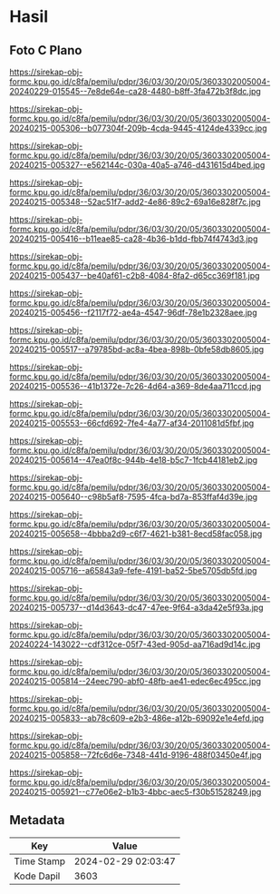 # Hasil

## Foto C Plano

https://sirekap-obj-formc.kpu.go.id/c8fa/pemilu/pdpr/36/03/30/20/05/3603302005004-20240229-015545--7e8de64e-ca28-4480-b8ff-3fa472b3f8dc.jpg

https://sirekap-obj-formc.kpu.go.id/c8fa/pemilu/pdpr/36/03/30/20/05/3603302005004-20240215-005306--b077304f-209b-4cda-9445-4124de4339cc.jpg

https://sirekap-obj-formc.kpu.go.id/c8fa/pemilu/pdpr/36/03/30/20/05/3603302005004-20240215-005327--e562144c-030a-40a5-a746-d431615d4bed.jpg

https://sirekap-obj-formc.kpu.go.id/c8fa/pemilu/pdpr/36/03/30/20/05/3603302005004-20240215-005348--52ac51f7-add2-4e86-89c2-69a16e828f7c.jpg

https://sirekap-obj-formc.kpu.go.id/c8fa/pemilu/pdpr/36/03/30/20/05/3603302005004-20240215-005416--b11eae85-ca28-4b36-b1dd-fbb74f4743d3.jpg

https://sirekap-obj-formc.kpu.go.id/c8fa/pemilu/pdpr/36/03/30/20/05/3603302005004-20240215-005437--be40af61-c2b8-4084-8fa2-d65cc369f181.jpg

https://sirekap-obj-formc.kpu.go.id/c8fa/pemilu/pdpr/36/03/30/20/05/3603302005004-20240215-005456--f2117f72-ae4a-4547-96df-78e1b2328aee.jpg

https://sirekap-obj-formc.kpu.go.id/c8fa/pemilu/pdpr/36/03/30/20/05/3603302005004-20240215-005517--a79785bd-ac8a-4bea-898b-0bfe58db8605.jpg

https://sirekap-obj-formc.kpu.go.id/c8fa/pemilu/pdpr/36/03/30/20/05/3603302005004-20240215-005536--41b1372e-7c26-4d64-a369-8de4aa711ccd.jpg

https://sirekap-obj-formc.kpu.go.id/c8fa/pemilu/pdpr/36/03/30/20/05/3603302005004-20240215-005553--66cfd692-7fe4-4a77-af34-2011081d5fbf.jpg

https://sirekap-obj-formc.kpu.go.id/c8fa/pemilu/pdpr/36/03/30/20/05/3603302005004-20240215-005614--47ea0f8c-944b-4e18-b5c7-1fcb44181eb2.jpg

https://sirekap-obj-formc.kpu.go.id/c8fa/pemilu/pdpr/36/03/30/20/05/3603302005004-20240215-005640--c98b5af8-7595-4fca-bd7a-853ffaf4d39e.jpg

https://sirekap-obj-formc.kpu.go.id/c8fa/pemilu/pdpr/36/03/30/20/05/3603302005004-20240215-005658--4bbba2d9-c6f7-4621-b381-8ecd58fac058.jpg

https://sirekap-obj-formc.kpu.go.id/c8fa/pemilu/pdpr/36/03/30/20/05/3603302005004-20240215-005716--a65843a9-fefe-4191-ba52-5be5705db5fd.jpg

https://sirekap-obj-formc.kpu.go.id/c8fa/pemilu/pdpr/36/03/30/20/05/3603302005004-20240215-005737--d14d3643-dc47-47ee-9f64-a3da42e5f93a.jpg

https://sirekap-obj-formc.kpu.go.id/c8fa/pemilu/pdpr/36/03/30/20/05/3603302005004-20240224-143022--cdf312ce-05f7-43ed-905d-aa716ad9d14c.jpg

https://sirekap-obj-formc.kpu.go.id/c8fa/pemilu/pdpr/36/03/30/20/05/3603302005004-20240215-005814--24eec790-abf0-48fb-ae41-edec6ec495cc.jpg

https://sirekap-obj-formc.kpu.go.id/c8fa/pemilu/pdpr/36/03/30/20/05/3603302005004-20240215-005833--ab78c609-e2b3-486e-a12b-69092e1e4efd.jpg

https://sirekap-obj-formc.kpu.go.id/c8fa/pemilu/pdpr/36/03/30/20/05/3603302005004-20240215-005858--72fc6d6e-7348-441d-9196-488f03450e4f.jpg

https://sirekap-obj-formc.kpu.go.id/c8fa/pemilu/pdpr/36/03/30/20/05/3603302005004-20240215-005921--c77e06e2-b1b3-4bbc-aec5-f30b51528249.jpg


## Metadata

| Key        | Value               |
| ---------- | ------------------- |
| Time Stamp | 2024-02-29 02:03:47 |
| Kode Dapil | 3603                |



